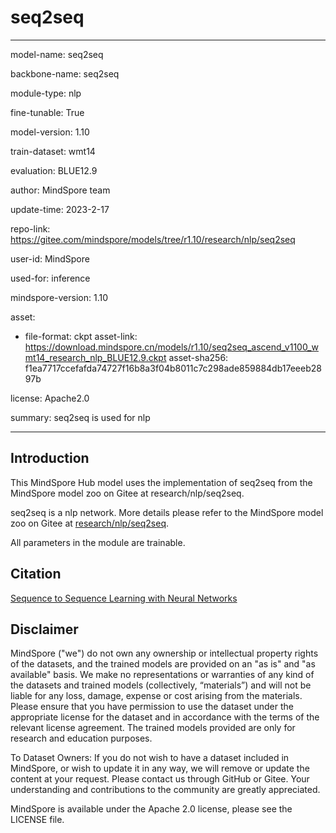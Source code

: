# seq2seq

---

model-name: seq2seq

backbone-name: seq2seq

module-type: nlp

fine-tunable: True

model-version: 1.10

train-dataset: wmt14

evaluation: BLUE12.9

author: MindSpore team

update-time: 2023-2-17

repo-link: <https://gitee.com/mindspore/models/tree/r1.10/research/nlp/seq2seq>

user-id: MindSpore

used-for: inference

mindspore-version: 1.10

asset:

-
    file-format: ckpt
    asset-link: <https://download.mindspore.cn/models/r1.10/seq2seq_ascend_v1100_wmt14_research_nlp_BLUE12.9.ckpt>
    asset-sha256: f1ea7717ccefafda74727f16b8a3f04b8011c7c298ade859884db17eeeb2897b

license: Apache2.0

summary: seq2seq is used for nlp

---

## Introduction

This MindSpore Hub model uses the implementation of seq2seq from the MindSpore model zoo on Gitee at research/nlp/seq2seq.

seq2seq is a nlp network. More details please refer to the MindSpore model zoo on Gitee at [research/nlp/seq2seq](https://gitee.com/mindspore/models/blob/r1.10/research/nlp/seq2seq/README_CN.md).

All parameters in the module are trainable.

## Citation

[Sequence to Sequence Learning with Neural Networks](https://arxiv.org/pdf/1409.3215.pdf)

## Disclaimer

MindSpore ("we") do not own any ownership or intellectual property rights of the datasets, and the trained models are provided on an "as is" and "as available" basis. We make no representations or warranties of any kind of the datasets and trained models (collectively, “materials”) and will not be liable for any loss, damage, expense or cost arising from the materials. Please ensure that you have permission to use the dataset under the appropriate license for the dataset and in accordance with the terms of the relevant license agreement. The trained models provided are only for research and education purposes.

To Dataset Owners: If you do not wish to have a dataset included in MindSpore, or wish to update it in any way, we will remove or update the content at your request. Please contact us through GitHub or Gitee. Your understanding and contributions to the community are greatly appreciated.

MindSpore is available under the Apache 2.0 license, please see the LICENSE file.
